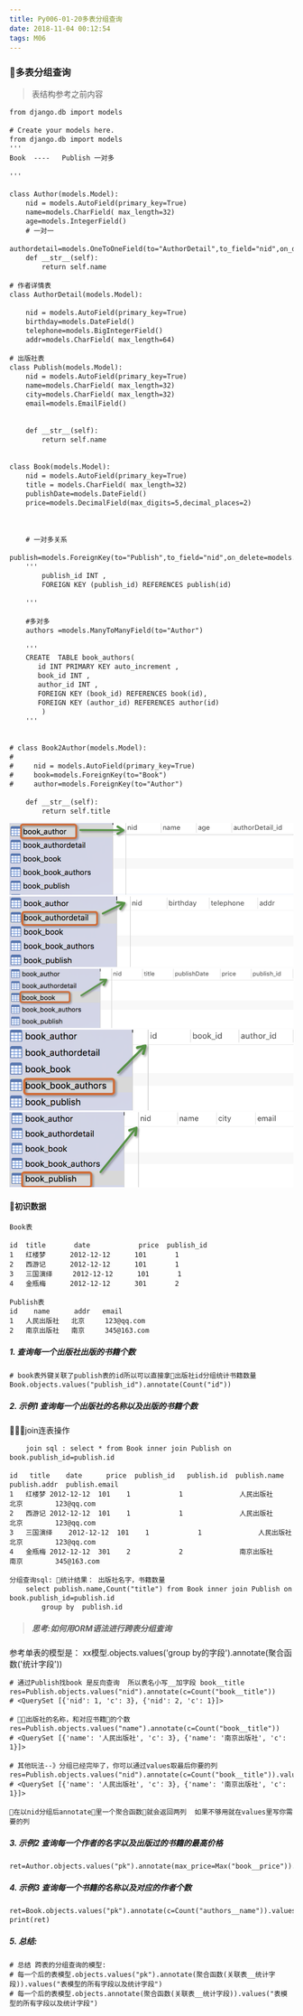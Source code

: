 ```yaml
---
title: Py006-01-20多表分组查询
date: 2018-11-04 00:12:54
tags: M06
---
```



### 多表分组查询

> 表结构参考之前内容

```
from django.db import models

# Create your models here.
from django.db import models
'''
Book  ----   Publish 一对多

'''

class Author(models.Model):
    nid = models.AutoField(primary_key=True)
    name=models.CharField( max_length=32)
    age=models.IntegerField()
    # 一对一
    authordetail=models.OneToOneField(to="AuthorDetail",to_field="nid",on_delete=models.CASCADE)
    def __str__(self):
        return self.name

# 作者详情表
class AuthorDetail(models.Model):

    nid = models.AutoField(primary_key=True)
    birthday=models.DateField()
    telephone=models.BigIntegerField()
    addr=models.CharField( max_length=64)

# 出版社表
class Publish(models.Model):
    nid = models.AutoField(primary_key=True)
    name=models.CharField( max_length=32)
    city=models.CharField( max_length=32)
    email=models.EmailField()


    def __str__(self):
        return self.name


class Book(models.Model):
    nid = models.AutoField(primary_key=True)
    title = models.CharField( max_length=32)
    publishDate=models.DateField()
    price=models.DecimalField(max_digits=5,decimal_places=2)



    # 一对多关系
    publish=models.ForeignKey(to="Publish",to_field="nid",on_delete=models.CASCADE,)
    '''
        publish_id INT ,
        FOREIGN KEY (publish_id) REFERENCES publish(id)

    '''

    #多对多
    authors =models.ManyToManyField(to="Author")

    '''
    CREATE  TABLE book_authors(
       id INT PRIMARY KEY auto_increment ,
       book_id INT ,
       author_id INT ,
       FOREIGN KEY (book_id) REFERENCES book(id),
       FOREIGN KEY (author_id) REFERENCES author(id)
        )
    '''


# class Book2Author(models.Model):
#
#     nid = models.AutoField(primary_key=True)
#     book=models.ForeignKey(to="Book")
#     author=models.ForeignKey(to="Author")

    def __str__(self):
        return self.title
```

![](https://raw.githubusercontent.com/slTrust/note/master/img/py/py006_01_1601.png)
![](https://raw.githubusercontent.com/slTrust/note/master/img/py/py006_01_1602.png)
![](https://raw.githubusercontent.com/slTrust/note/master/img/py/py006_01_1603.png)
![](https://raw.githubusercontent.com/slTrust/note/master/img/py/py006_01_1604.png)
![](https://raw.githubusercontent.com/slTrust/note/master/img/py/py006_01_1605.png)


#### 初识数据

```
Book表

id  title       date            price  publish_id
1	红楼梦	     2012-12-12      101	   1
2	西游记	     2012-12-12	     101	   1
3	三国演绎	 2012-12-12	     101	   1
4	金瓶梅	     2012-12-12	     301	   2

Publish表
id    name      addr   email
1	人民出版社	北京	   123@qq.com
2	南京出版社	南京	   345@163.com
```

##### 1. 查询每一个出版社出版的书籍个数  

```
# book表外键关联了publish表的id所以可以直接拿出版社id分组统计书籍数量
Book.objects.values("publish_id").annotate(Count("id"))
```

##### 2. 示例1 查询每一个出版社的名称以及出版的书籍个数

join连表操作

```
    join sql : select * from Book inner join Publish on book.publish_id=publish.id

id   title    date      price  publish_id   publish.id  publish.name  publish.addr  publish.email
1	红楼梦	2012-12-12	101	   1            1	           人民出版社	       北京	     123@qq.com
2	西游记	2012-12-12	101	   1            1	           人民出版社	       北京	     123@qq.com
3	三国演绎	2012-12-12	101	   1            1	           人民出版社	       北京	     123@qq.com
4	金瓶梅	2012-12-12	301	   2            2	           南京出版社	       南京	     345@163.com

分组查询sql: 统计结果： 出版社名字，书籍数量
    select publish.name,Count("title") from Book inner join Publish on book.publish_id=publish.id
        group by  publish.id
```

> ##### 思考:如何用ORM语法进行跨表分组查询

参考单表的模型是： xx模型.objects.values('group by的字段').annotate(聚合函数('统计字段'))

```
# 通过Publish找book 是反向查询  所以表名小写__加字段 book__title
res=Publish.objects.values("nid").annotate(c=Count("book__title"))
# <QuerySet [{'nid': 1, 'c': 3}, {'nid': 2, 'c': 1}]>

# 出版社的名称，和对应书籍的个数
res=Publish.objects.values("name").annotate(c=Count("book__title"))
# <QuerySet [{'name': '人民出版社', 'c': 3}, {'name': '南京出版社', 'c': 1}]>

# 其他玩法--》分组已经完毕了，你可以通过values取最后你要的列
res=Publish.objects.values("nid").annotate(c=Count("book__title")).values("name","c")
# <QuerySet [{'name': '人民出版社', 'c': 3}, {'name': '南京出版社', 'c': 1}]>

在以nid分组后annotate里一个聚合函数就会返回两列  如果不够用就在values里写你需要的列  
```

##### 3. 示例2 查询每一个作者的名字以及出版过的书籍的最高价格

```
ret=Author.objects.values("pk").annotate(max_price=Max("book__price")).values("name","max_price")
```

##### 4. 示例3 查询每一个书籍的名称以及对应的作者个数


```
ret=Book.objects.values("pk").annotate(c=Count("authors__name")).values("title","c")
print(ret)
```

##### 5. 总结:

```
# 总结 跨表的分组查询的模型:
# 每一个后的表模型.objects.values("pk").annotate(聚合函数(关联表__统计字段)).values("表模型的所有字段以及统计字段")
# 每一个后的表模型.objects.annotate(聚合函数(关联表__统计字段)).values("表模型的所有字段以及统计字段")
```